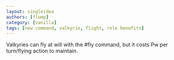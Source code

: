 ```yaml
---
layout: singleidea
authors: [flump]
category: [vanilla]
tags: [new command, valkyrie, flight, role benefits]
---
```

Valkyries can fly at will with the #fly command, but it costs Pw per turn/flying action to maintain.
